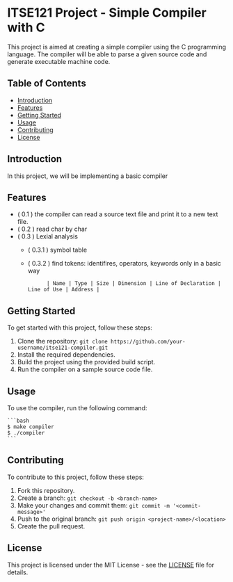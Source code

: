 # ITSE121 Project - Simple Compiler with C

This project is aimed at creating a simple compiler using the C programming language. The compiler will be able to parse a given source code and generate executable machine code.

## Table of Contents

- [Introduction](#introduction)
- [Features](#features)
- [Getting Started](#getting-started)
- [Usage](#usage)
- [Contributing](#contributing)
- [License](#license)

## Introduction

In this project, we will be implementing a basic compiler
 <!-- that can perform lexical analysis, syntax analysis, semantic analysis, and code generation. The compiler will take a source code written in a specific programming language and produce an executable binary file. -->

## Features
- ( 0.1 ) the compiler can read a source text file and print it to a new text file.
- ( 0.2 ) read char by char
- ( 0.3 ) Lexial analysis
  - ( 0.3.1 ) symbol table
  - ( 0.3.2 ) find tokens: identifires, operators, keywords only in a basic way
  
              | Name | Type | Size | Dimension | Line of Declaration | Line of Use | Address |
<!-- 
- Lexical analysis: Tokenizing the source code into meaningful tokens.
- Syntax analysis: Parsing the tokens to check for correct syntax.
- Semantic analysis: Checking for semantic errors and generating symbol tables.
- Code generation: Generating machine code from the parsed source code.
- Error handling: Providing meaningful error messages for easier debugging. -->

## Getting Started

To get started with this project, follow these steps:

1. Clone the repository: `git clone https://github.com/your-username/itse121-compiler.git`
2. Install the required dependencies.
3. Build the project using the provided build script.
4. Run the compiler on a sample source code file.

## Usage

To use the compiler, run the following command:
    
    ```bash
    $ make compiler
    $ ./compiler
    ```

## Contributing

To contribute to this project, follow these steps:

1. Fork this repository.
2. Create a branch: `git checkout -b <branch-name>`
3. Make your changes and commit them: `git commit -m '<commit-message>'`
4. Push to the original branch: `git push origin <project-name>/<location>`
5. Create the pull request.

## License

This project is licensed under the MIT License - see the [LICENSE](LICENSE) file for details.


